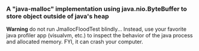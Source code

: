 ### A "java-malloc" implementation using java.nio.ByteBuffer to store object outside of java's heap

**Warning** do not run JmallocFloodTest blindly... Instead, use your favorite java profiler app (visualvm, etc.) to inspect the
behavior of the java process and allocated memory. FYI, it can crash your computer.